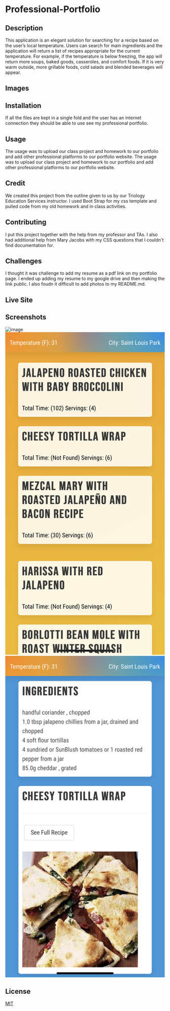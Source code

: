 # Professional-Portfolio

## Description 
This application is an elegant solution for searching for a recipe based on the user’s local temperature. Users can search for main ingredients and the application will return a list of recipes appropriate for the current temperature. For example, if the temperature is below freezing, the app will return more soups, baked goods, casseroles, and comfort foods. If it is very warm outside, more grillable foods, cold salads and blended beverages will appear. 

## Images



## Installation 
If all the files are kept in a single fold and the user has an internet connection they should be able to use see my professional portfolio.  

## Usage
The usage was to upload our class project and homework to our portfolio and add other professional platforms to our portfolio website. 
The usage was to upload our class project and homework to our portfolio and add other professional platforms to our portfolio website. 

## Credit
We created this project from the outline given to us by our Triology Education Services instructor. I used Boot Strap for my css template and pulled code from my old homework and in class activities. 

## Contributing 
I put this project together with the help from my professor and TAs. I also had additional help from Mary Jacobs with my CSS questions that I couldn't find documentation for. 

## Challenges
I thought it was challenge to add my resume as a pdf link on my portfolio page. I ended up adding my resume to my google drive and then making the link public. I also foudn it difficult to add photos to my README.md.  

## Live Site


## Screenshots
![image](https://github.com/SirPotatoIV/pikachu-posse/blob/master/Assets/Images/IMG_8826.PNG?raw=true)
![image](https://github.com/SirPotatoIV/pikachu-posse/blob/master/Assets/Images/IMG_8827.PNG?raw=true)
![image](https://github.com/SirPotatoIV/pikachu-posse/blob/master/Assets/Images/IMG_8828.PNG?raw=true)


## License
[MIT](https://choosealicense.com/licenses/mit/)

